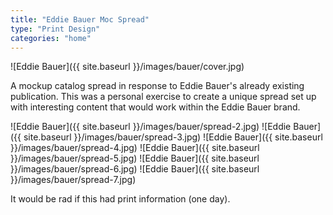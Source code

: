 ```yaml
---
title: "Eddie Bauer Moc Spread"
type: "Print Design"
categories: "home"
---
```


![Eddie Bauer]({{ site.baseurl }}/images/bauer/cover.jpg)

A mockup catalog spread in response to Eddie Bauer's already existing publication. This was a personal exercise to create a unique spread set up with interesting content that would work within the Eddie Bauer brand.  

![Eddie Bauer]({{ site.baseurl }}/images/bauer/spread-2.jpg)
![Eddie Bauer]({{ site.baseurl }}/images/bauer/spread-3.jpg)
![Eddie Bauer]({{ site.baseurl }}/images/bauer/spread-4.jpg)
![Eddie Bauer]({{ site.baseurl }}/images/bauer/spread-5.jpg)
![Eddie Bauer]({{ site.baseurl }}/images/bauer/spread-6.jpg)
![Eddie Bauer]({{ site.baseurl }}/images/bauer/spread-7.jpg)

It would be rad if this had print information (one day). 
